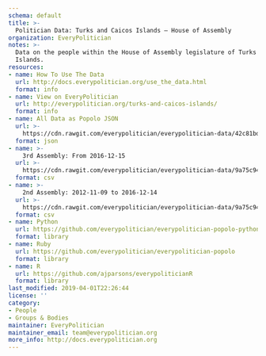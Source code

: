 ```yaml
---
schema: default
title: >-
  Politician Data: Turks and Caicos Islands — House of Assembly
organization: EveryPolitician
notes: >-
  Data on the people within the House of Assembly legislature of Turks and Caicos
  Islands.
resources:
- name: How To Use The Data
  url: http://docs.everypolitician.org/use_the_data.html
  format: info
- name: View on EveryPolitician
  url: http://everypolitician.org/turks-and-caicos-islands/
  format: info
- name: All Data as Popolo JSON
  url: >-
    https://cdn.rawgit.com/everypolitician/everypolitician-data/42c81bdac100b7544e58a31b52c23e85d896758a/data/Turks_and_Caicos_Islands/Assembly/ep-popolo-v1.0.json
  format: json
- name: >-
    3rd Assembly: From 2016-12-15
  url: >-
    https://cdn.rawgit.com/everypolitician/everypolitician-data/9a75c94fb3f01a45e5616242dec9743ba96f137f/data/Turks_and_Caicos_Islands/Assembly/term-2016.csv
  format: csv
- name: >-
    2nd Assembly: 2012-11-09 to 2016-12-14
  url: >-
    https://cdn.rawgit.com/everypolitician/everypolitician-data/9a75c94fb3f01a45e5616242dec9743ba96f137f/data/Turks_and_Caicos_Islands/Assembly/term-2012.csv
  format: csv
- name: Python
  url: https://github.com/everypolitician/everypolitician-popolo-python
  format: library
- name: Ruby
  url: https://github.com/everypolitician/everypolitician-popolo
  format: library
- name: R
  url: https://github.com/ajparsons/everypoliticianR
  format: library
last_modified: 2019-04-01T22:26:44
license: ''
category:
- People
- Groups & Bodies
maintainer: EveryPolitician
maintainer_email: team@everypolitician.org
more_info: http://docs.everypolitician.org
---
```

